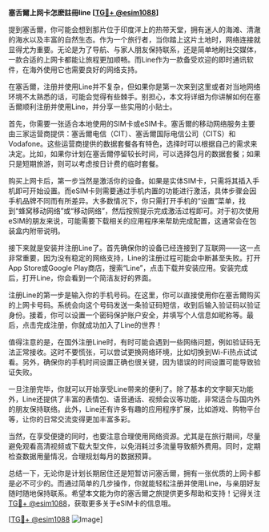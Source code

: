 **塞舌爾上网卡怎麽註冊line [[TG💪+ @esim1088](https://t.me/s/esim1088)]**

提到塞舌爾，你可能会想到那片位于印度洋上的热带天堂，拥有迷人的海滩、清澈的海水以及丰富的自然生态。作为一个旅行者，当你踏上这片土地时，网络连接就显得尤为重要。无论是为了导航、与家人朋友保持联系，还是简单地刷社交媒体，一款合适的上网卡都能让旅程更加顺畅。而Line作为一款备受欢迎的即时通讯软件，在海外使用它也需要良好的网络支持。

在塞舌爾，注册并使用Line并不复杂，但如果你是第一次来到这里或者对当地网络环境不太熟悉的话，可能会觉得有些棘手。别担心，本文将详细为你讲解如何在塞舌爾顺利注册并使用Line，并分享一些实用的小贴士。

首先，你需要一张适合本地使用的SIM卡或eSIM卡。塞舌爾的移动网络服务主要由三家运营商提供：塞舌爾电信（CIT）、塞舌爾国际电信公司（CITS）和Vodafone。这些运营商提供的数据套餐各有特色，选择时可以根据自己的需求来决定。比如，如果你计划在塞舌爾停留较长时间，可以选择包月的数据套餐；如果只是短期旅游，则可以考虑按日计费的临时套餐。

购买上网卡后，第一步当然是激活你的设备。如果是实体SIM卡，只需将其插入手机即可开始设置。而eSIM卡则需要通过手机内置的功能进行激活，具体步骤会因手机品牌不同而有所差异。大多数情况下，你只需打开手机的“设置”菜单，找到“蜂窝移动网络”或“移动网络”，然后按照提示完成激活过程即可。对于初次使用eSIM的朋友来说，可能需要下载相关的应用程序来帮助完成配置，这通常会在包装盒内附带说明。

接下来就是安装并注册Line了。首先确保你的设备已经连接到了互联网——这一点非常重要，因为没有稳定的网络支持，Line的注册过程可能会中断甚至失败。打开App Store或Google Play商店，搜索“Line”，点击下载并安装应用。安装完成后，打开Line，你会看到一个简洁友好的界面。

注册Line的第一步是输入你的手机号码。在这里，你可以直接使用你在塞舌爾购买的上网卡号码。系统会向这个号码发送一条验证码短信，收到后输入验证码以验证身份。接着，你可以设置一个密码保护账户安全，并填写个人信息如昵称等。最后，点击完成注册，你就成功加入了Line的世界！

值得注意的是，在国外注册Line时，有时可能会遇到一些网络问题，例如验证码无法正常接收。这时不要慌张，可以尝试更换网络环境，比如切换到Wi-Fi热点试试看。另外，确保你的手机时间设置正确也很关键，因为错误的时间设置可能导致验证失败。

一旦注册完毕，你就可以开始享受Line带来的便利了。除了基本的文字聊天功能外，Line还提供了丰富的表情包、语音通话、视频会议等功能，非常适合与国内外的朋友保持联络。此外，Line还有许多有趣的应用程序扩展，比如游戏、购物平台等，让你的日常交流变得更加丰富多彩。

当然，在享受便捷的同时，也要注意合理使用网络资源。尤其是在旅行期间，尽量避免观看高清视频或下载大型文件，以免消耗过多流量导致额外费用。同时，定期检查数据用量情况，合理规划每月的数据预算。

总结一下，无论你是计划长期居住还是短暂访问塞舌爾，拥有一张优质的上网卡都是必不可少的。而通过简单的几步操作，你就能轻松注册并使用Line，与亲朋好友随时随地保持联系。希望本文能为你的塞舌爾之旅提供更多帮助和支持！记得关注[TG💪+ @esim1088](https://t.me/s/esim1088)，获取更多关于eSIM卡的信息哦。

[[TG💪+ @esim1088](https://t.me/s/esim1088) ![Image](https://i.postimg.cc/4NQfJmqS/Snipaste-2025-05-13-00-14-12.png)]